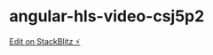 # angular-hls-video-csj5p2

[Edit on StackBlitz ⚡️](https://stackblitz.com/edit/angular-hls-video-csj5p2)